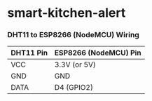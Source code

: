 # smart-kitchen-alert


### DHT11 to ESP8266 (NodeMCU) Wiring

| DHT11 Pin | ESP8266 (NodeMCU) Pin |
|-----------|------------------------|
| VCC       | 3.3V (or 5V)          |
| GND       | GND                   |
| DATA      | D4 (GPIO2)            |
